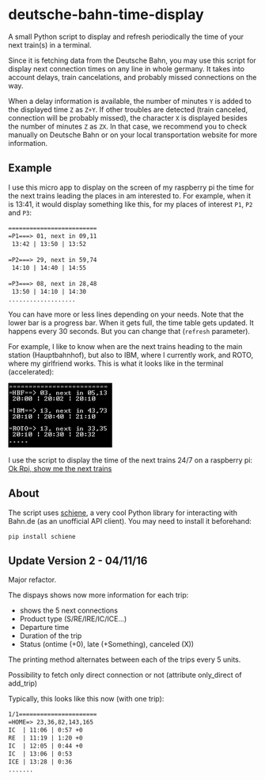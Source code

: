 # deutsche-bahn-time-display

A small Python script to display and refresh periodically the time of your next train(s) in a terminal.

Since it is fetching data from the Deutsche Bahn, you may use this script for display next connection times on any line in whole germany. It takes into account delays, train cancelations, and probably missed connections on the way. 

When a delay information is available, the number of minutes `Y` is added to the displayed time `Z` as `Z+Y`. If other troubles are detected (train canceled, connection will be probably missed), the character `X` is displayed besides the number of minutes `Z` as `ZX`. In that case, we recommend you to check manually on Deutsche Bahn or on your local transportation website for more information. 

## Example

I use this micro app to display on the screen of my raspberry pi the time for the next trains leading the places in am interested to. For example, when it is 13:41, it would display something like this, for my places of interest `P1`, `P2` and `P3`:

```
=========================
=P1===> 01, next in 09,11
 13:42 | 13:50 | 13:52

=P2===> 29, next in 59,74
 14:10 | 14:40 | 14:55

=P3===> 08, next in 28,48
 13:50 | 14:10 | 14:30
...................
```

You can have more or less lines depending on your needs. Note that the lower bar is a progress bar. When it gets full, the time table gets updated. It happens every 30 seconds. But you can change that (`refresh` parameter). 

For example, I like to know when are the next trains heading to the main station (Hauptbahnhof), but also to IBM, where I currently work, and ROTO, where my girlfriend works. This is what it looks like in the terminal (accelerated):

![alt tag](https://github.com/edouardfouche/deutsche-bahn-time-display/blob/master/example.gif)

I use the script to display the time of the next trains 24/7 on a raspberry pi: <a href="https://www.youtube.com/watch?v=Ocr8C1BaPi8" title="Title"> Ok Rpi, show me the next trains </a>

## About

The script uses [schiene](https://github.com/kennell/schiene), a very cool Python library for interacting with Bahn.de (as an unofficial API client). You may need to install it beforehand:

```
pip install schiene
```

## Update Version 2 - 04/11/16

Major refactor. 

The dispays shows now more information for each trip: 
- shows the 5 next connections
- Product type (S/RE/IRE/IC/ICE...)
- Departure time
- Duration of the trip
- Status (ontime (+0), late (+Something), canceled (X))

The printing method alternates between each of the trips every 5 units. 

Possibility to fetch only direct connection or not (attribute only_direct of add_trip)

Typically, this looks like this now (with one trip):

```
1/1======================
=HOME=> 23,36,82,143,165
IC  | 11:06 | 0:57 +0
RE  | 11:19 | 1:20 +0
IC  | 12:05 | 0:44 +0
IC  | 13:06 | 0:53 
ICE | 13:28 | 0:36 
.......
```


